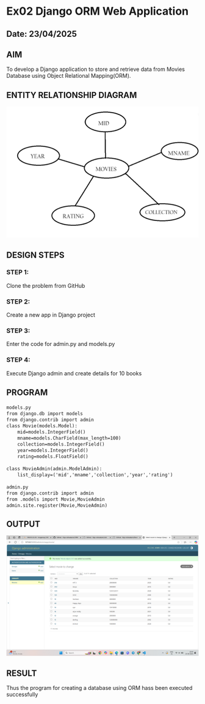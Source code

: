 # Ex02 Django ORM Web Application
## Date: 23/04/2025

## AIM
To develop a Django application to store and retrieve data from Movies Database using Object Relational Mapping(ORM).

## ENTITY RELATIONSHIP DIAGRAM
![alt text](<Screenshot 2025-04-23 194618.png>)


## DESIGN STEPS

### STEP 1:
Clone the problem from GitHub

### STEP 2:
Create a new app in Django project

### STEP 3:
Enter the code for admin.py and models.py

### STEP 4:
Execute Django admin and create details for 10 books

## PROGRAM
```
models.py
from django.db import models
from django.contrib import admin
class Movie(models.Model):
    mid=models.IntegerField()
    mname=models.CharField(max_length=100)
    collection=models.IntegerField()
    year=models.IntegerField()
    rating=models.FloatField()

class MovieAdmin(admin.ModelAdmin):
    list_display=('mid','mname','collection','year','rating')

admin.py
from django.contrib import admin
from .models import Movie,MovieAdmin
admin.site.register(Movie,MovieAdmin)

```



## OUTPUT
![alt text](<Screenshot (1).png>)


## RESULT
Thus the program for creating a database using ORM hass been executed successfully
